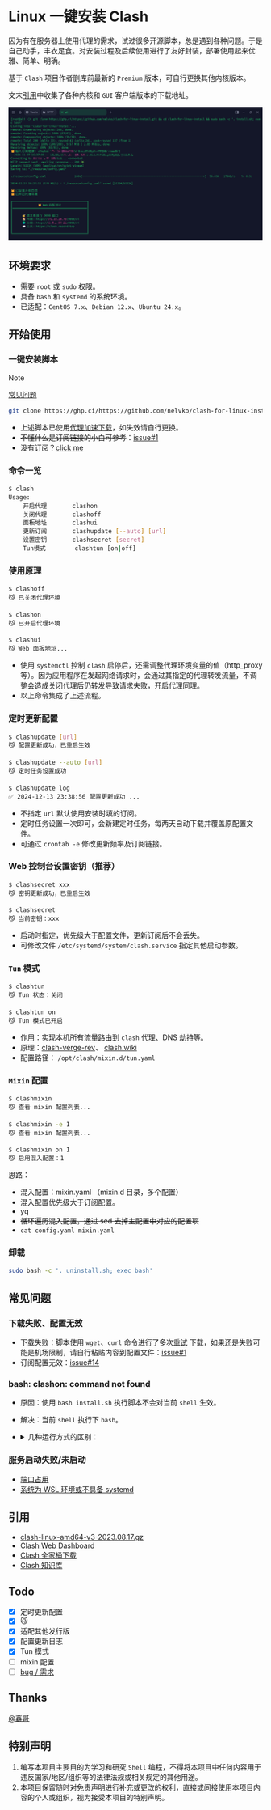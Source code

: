 # Linux 一键安装 Clash

因为有在服务器上使用代理的需求，试过很多开源脚本，总是遇到各种问题。于是自己动手，丰衣足食。对安装过程及后续使用进行了友好封装，部署使用起来优雅、简单、明确。

基于 `Clash` 项目作者删库前最新的 `Premium` 版本，可自行更换其他内核版本。

文末[引用](#引用)中收集了各种内核和 `GUI` 客户端版本的下载地址。

![preview](resource/preview.png)

## 环境要求

- 需要 `root` 或 `sudo` 权限。
- 具备 `bash` 和 `systemd` 的系统环境。
- 已适配：`CentOS 7.x`、`Debian 12.x`、`Ubuntu 24.x`。

## 开始使用

### 一键安装脚本

> [!NOTE]
>
> [常见问题](#常见问题)

```bash
git clone https://ghp.ci/https://github.com/nelvko/clash-for-linux-install.git && cd clash-for-linux-install && sudo bash -c '. install.sh; exec bash'
```

- 上述脚本已使用[代理加速下载](https://ghp.ci/)，如失效请自行更换。
- ~~不懂什么是订阅链接的小白可参考~~：[issue#1](https://github.com/nelvko/clash-for-linux-install/issues/1)
- 没有订阅？[click me](https://次元.net/auth/register?code=oUbI)

### 命令一览

```bash
$ clash
Usage:   
    开启代理       clashon
    关闭代理       clashoff
    面板地址       clashui
    更新订阅       clashupdate [--auto] [url]
    设置密钥       clashsecret [secret]
    Tun模式        clashtun [on|off]
```

### 使用原理

```bash
$ clashoff
😼 已关闭代理环境

$ clashon
😼 已开启代理环境

$ clashui
😼 Web 面板地址...
```

- 使用 `systemctl` 控制 `clash` 启停后，还需调整代理环境变量的值（http_proxy 等）。因为应用程序在发起网络请求时，会通过其指定的代理转发流量，不调整会造成关闭代理后仍转发导致请求失败，开启代理同理。
- 以上命令集成了上述流程。

### 定时更新配置

```bash
$ clashupdate [url]
😼 配置更新成功，已重启生效

$ clashupdate --auto [url]
😼 定时任务设置成功

$ clashupdate log
✅ 2024-12-13 23:38:56 配置更新成功 ...
```

- 不指定 `url` 默认使用安装时填的订阅。
- 定时任务设置一次即可，会新建定时任务，每两天自动下载并覆盖原配置文件。
- 可通过 `crontab -e` 修改更新频率及订阅链接。

### Web 控制台设置密钥（推荐）

```bash
$ clashsecret xxx
😼 密钥更新成功，已重启生效

$ clashsecret 
😼 当前密钥：xxx
```

- 启动时指定，优先级大于配置文件，更新订阅后不会丢失。
- 可修改文件 `/etc/systemd/system/clash.service` 指定其他启动参数。

### `Tun` 模式

```bash
$ clashtun
😼 Tun 状态：关闭

$ clashtun on
😼 Tun 模式已开启
```

- 作用：实现本机所有流量路由到 `clash` 代理、DNS 劫持等。
- 原理：[clash-verge-rev](https://www.clashverge.dev/guide/term.html#tun)、 [clash.wiki](https://clash.wiki/premium/tun-device.html)
- 配置路径： `/opt/clash/mixin.d/tun.yaml`

### `Mixin` 配置

```bash
$ clashmixin
😼 查看 mixin 配置列表...

$ clashmixin -e 1
😼 查看 mixin 配置列表...

$ clashmixin on 1
😼 启用混入配置：1
```

思路：

- 混入配置：mixin.yaml （mixin.d 目录，多个配置）
- 混入配置优先级大于订阅配置。
- yq
- ~~循环遍历混入配置，通过 sed 去掉主配置中对应的配置项~~
- `cat config.yaml mixin.yaml`

### 卸载

```bash
sudo bash -c '. uninstall.sh; exec bash'
```

## 常见问题

### 下载失败、配置无效

- 下载失败：脚本使用 `wget`、`curl`
  命令进行了多次[重试](https://github.com/nelvko/clash-for-linux-install/blob/035c85ac92166e95b7503b2a678a6b535fbd4449/script/common.sh#L32-L46)
  下载，如果还是失败可能是机场限制，请自行粘贴内容到配置文件：[issue#1](https://github.com/nelvko/clash-for-linux-install/issues/1#issuecomment-2066334716)
- 订阅配置无效：[issue#14](https://github.com/nelvko/clash-for-linux-install/issues/14#issuecomment-2513303276)

### bash: clashon: command not found

- 原因：使用 `bash install.sh` 执行脚本不会对当前 `shell` 生效。
- 解决：当前 `shell` 执行下 `bash`。
- <details>

  <summary>几种运行方式的区别：</summary>

  - `bash` 命令运行：当前 `shell` 开启一个子 `shell` 执行脚本，对环境的修改不会作用到当前 `shell`，因此不具备 `clashon`
    等命令。

    ```bash
    # 需要有可执行权限
    $ ./install.sh
    # 不需要可执行权限，需要读权限
    $ bash ./install.sh
    ```
  - `shell` 内建命令运行：脚本在当前 `shell` 环境中执行，变量和函数的定义对当前 `shell` 有效，`root` 用户推荐这种方式执行脚本。

    ```bash
    # 不需要可执行权限，需要读权限
    $ . install.sh
    $ source uninstall.sh
    ```

  </details>

### 服务启动失败/未启动

- [端口占用](https://github.com/nelvko/clash-for-linux-install/issues/15#issuecomment-2507341281)
- [系统为 WSL 环境或不具备 systemd](https://github.com/nelvko/clash-for-linux-install/issues/11#issuecomment-2469817217)

## 引用

- [clash-linux-amd64-v3-2023.08.17.gz](https://downloads.clash.wiki/ClashPremium/)
- [Clash Web Dashboard](https://github.com/haishanh/yacd/releases/tag/v0.3.8)
- [Clash 全家桶下载](https://www.clash.la/releases/)
- [Clash 知识库](https://clash.wiki/)

## Todo

- [X] 定时更新配置
- [X] 😼
- [X] 适配其他发行版
- [X] 配置更新日志
- [X] Tun 模式
- [ ] mixin 配置
- [ ] [bug / 需求](https://github.com/nelvko/clash-for-linux-install/issues)

## Thanks

[@鑫哥](https://github.com/TrackRay)

## 特别声明

1. 编写本项目主要目的为学习和研究 `Shell` 编程，不得将本项目中任何内容用于违反国家/地区/组织等的法律法规或相关规定的其他用途。
2. 本项目保留随时对免责声明进行补充或更改的权利，直接或间接使用本项目内容的个人或组织，视为接受本项目的特别声明。
